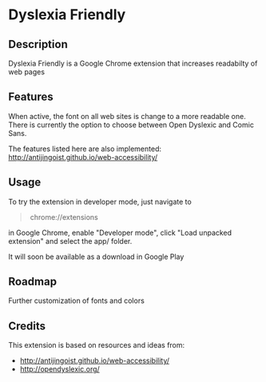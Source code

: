 Dyslexia Friendly
================

Description
-----------

Dyslexia Friendly is a Google Chrome extension that increases readabilty of web pages

Features
--------

When active, the font on all web sites is change to a more readable one. There is currently the option to choose between Open Dyslexic and Comic Sans.

The features listed here are also implemented: http://antijingoist.github.io/web-accessibility/

Usage
-----

To try the extension in developer mode, just navigate to

> chrome://extensions

in Google Chrome, enable "Developer mode", click "Load unpacked extension" and select the app/ folder.

It will soon be available as a download in Google Play

Roadmap
-------

Further customization of fonts and colors

Credits
--------

This extension is based on resources and ideas from:

* http://antijingoist.github.io/web-accessibility/
* http://opendyslexic.org/